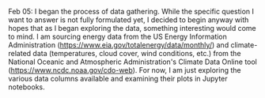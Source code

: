 Feb 05: I began the process of data gathering. While the specific question I want to answer is not fully formulated yet, I decided to begin anyway with hopes that as I began exploring the data, something interesting would come to mind. I am sourcing energy data from the US Energy Information Administration (https://www.eia.gov/totalenergy/data/monthly/) and climate-related data (temperatures, cloud cover, wind conditions, etc.) from the National Oceanic and Atmospheric Administration's Climate Data Online tool (https://www.ncdc.noaa.gov/cdo-web). For now, I am just exploring the various data columns available and examining their plots in Jupyter notebooks.
